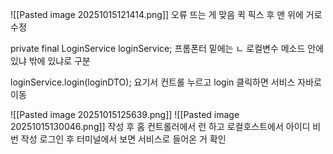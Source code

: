 ![[Pasted image 20251015121414.png]]
오류  뜨는 게 맞음 퀵 픽스 후 맨 위에 거로 수정

private final LoginService loginService;
프롬폰터
밑에는
ㄴ 로컬변수
메소드 안에 있냐 밖에 있냐로 구분


loginService.login(loginDTO);
요기서 컨트롤 누르고 login 클릭하면 서비스 자바로 이동

![[Pasted image 20251015125639.png]]
![[Pasted image 20251015130046.png]]
작성 후 홈 컨트롤러에서 런 하고 로컬호스트에서 아이디 비번 작성 로그인 후 터미널에서 보면 서비스로 들어온 거 확인